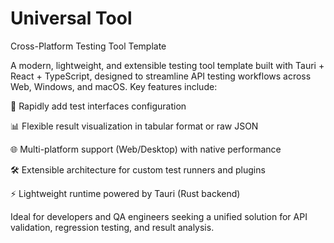 # Universal Tool

Cross-Platform Testing Tool Template

A modern, lightweight, and extensible testing tool template built with Tauri + React + TypeScript, designed to streamline API testing workflows across Web, Windows, and macOS. Key features include:

🚀 Rapidly add test interfaces configuration

📊 Flexible result visualization in tabular format or raw JSON

🌐 Multi-platform support (Web/Desktop) with native performance

🛠️ Extensible architecture for custom test runners and plugins

⚡️ Lightweight runtime powered by Tauri (Rust backend)

Ideal for developers and QA engineers seeking a unified solution for API validation, regression testing, and result analysis.
